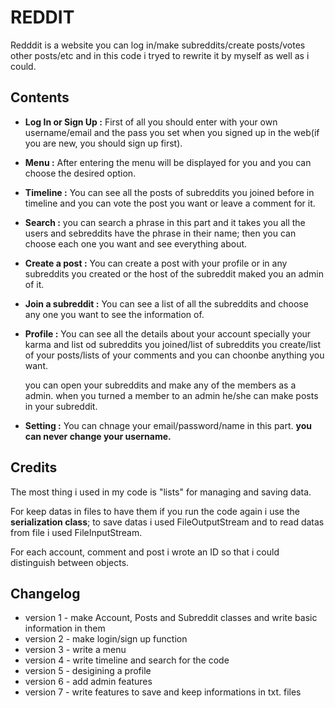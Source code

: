 # REDDIT
Redddit is a website you can log in/make subreddits/create posts/votes other posts/etc and in this code i tryed to rewrite it by myself as well as i could.
## Contents
* **Log In or Sign Up :** First of all you should enter with your own username/email and the pass you set when you signed up in the web(if you are new, you should sign up first).
* **Menu :** After entering the menu will be displayed for you and you can choose the desired option.
* **Timeline :** You can see all the posts of subreddits you joined before in timeline and you can vote the post you want or leave a comment for it.
* **Search :** you can search a phrase in this part and it takes you all the users and sebreddits have the phrase in their name; then you can choose each one you want and see everything about.
* **Create a post :** You can create a post with your profile or in any subreddits you created or the host of the subreddit maked you an admin of it.
* **Join a subreddit :** You can see a list of all the subreddits and choose any one you want to see the information of.
* **Profile :** You can see all the details about your account specially your karma and list od subreddits you joined/list of subreddits you create/list of your posts/lists of your comments and you can choonbe anything you want.

  you can open your subreddits and make any of the members as a admin. when you turned a member to an admin he/she can make posts in your subreddit.
* **Setting :** You can chnage your email/password/name in this part.  **you can never change your username.**
## Credits
The most thing i used in my code is "lists" for managing and saving data. 

For keep datas in files to have them if you run the code again i use the **serialization class**; to save datas i used FileOutputStream and to read datas from file i used FileInputStream. 

For each account, comment and post i wrote an ID so that i could distinguish between objects.
## Changelog
* version 1 - make Account, Posts and Subreddit classes and write basic information in them
* version 2 - make login/sign up function
* version 3 - write a menu
* version 4 - write timeline and search for the code
* version 5 - desigining a profile 
* version 6 - add admin features 
* version 7 - write features to save and keep informations in txt. files


